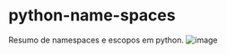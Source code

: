 # python-name-spaces
Resumo de namespaces e escopos em python.
![image](https://github.com/user-attachments/assets/084ab7f4-0c0c-48a4-b24e-c910bfe5a878)
